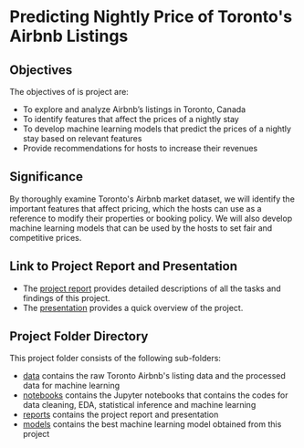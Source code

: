 # Predicting Nightly Price of Toronto's Airbnb Listings 

## Objectives
The objectives of is project are:
-	To explore and analyze Airbnb’s listings in Toronto, Canada
-	To identify features that affect the prices of a nightly stay
-	To develop machine learning models that predict the prices of a nightly stay based on relevant features
- Provide recommendations for hosts to increase their revenues

## Significance  
By thoroughly examine Toronto's Airbnb market dataset, we will identify the important features that affect pricing, which the hosts can use as a reference to modify their properties or booking policy. We will also develop machine learning models that can be used by the hosts to set fair and competitive prices.

## Link to Project Report and Presentation
- The [project report](https://github.com/georgecctang/capstone_project_1/blob/master/reports/George_CP1_Final_Report.pdf) provides  detailed descriptions of all the tasks and findings of this project.
- The [presentation](https://github.com/georgecctang/capstone_project_1/blob/master/reports/George_CP1_Presentation.pdf) provides a quick overview of the project.

## Project Folder Directory
This project folder consists of the following sub-folders:
- [data](https://github.com/georgecctang/capstone_project_1/tree/master/data) contains the raw Toronto Airbnb's listing data and the processed data for machine learning
- [notebooks](https://github.com/georgecctang/capstone_project_1/tree/master/notebooks/final_report) contains the Jupyter notebooks that contains the codes for data cleaning, EDA, statistical inference and machine learning
- [reports](https://github.com/georgecctang/capstone_project_1/tree/master/reports) contains the project report and presentation
- [models](https://github.com/georgecctang/capstone_project_1/tree/master/models) contains the best machine learning model obtained from this project
